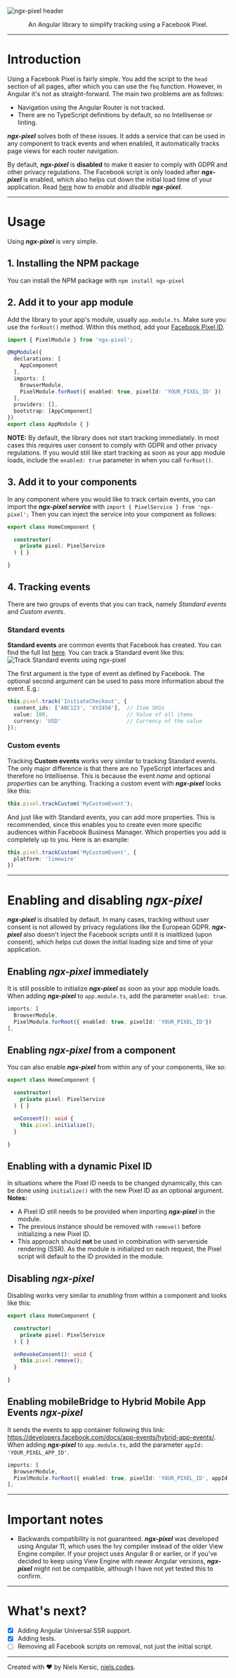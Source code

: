 ![ngx-pixel header](https://storage.googleapis.com/nielskersic/static-images/github/ngx-pixel%20header-min.png)

<p align="center">
An Angular library to simplify tracking using a Facebook Pixel.
</p>

---

# Introduction
Using a Facebook Pixel is fairly simple. You add the script to the `head` section of all pages, after which you can use the `fbq` function. However, in Angular it's not as straight-forward. The main two problems are as follows:

- Navigation using the Angular Router is not tracked.
- There are no TypeScript definitions by default, so no Intellisense or linting.

***ngx-pixel*** solves both of these issues. It adds a service that can be used in any component to track events and when enabled, it automatically tracks page views for each router navigation. 

By default, ***ngx-pixel*** is **disabled** to make it easier to comply with GDPR and other privacy regulations. The Facebook script is only loaded after ***ngx-pixel*** is enabled, which also helps cut down the initial load time of your application. Read [here](#enabling) how to *enable* and *disable* ***ngx-pixel***.

---

# Usage
Using ***ngx-pixel*** is very simple.

## 1. Installing the NPM package
You can install the NPM package with `npm install ngx-pixel`

## 2. Add it to your app module
Add the library to your app's module, usually `app.module.ts`. Make sure you use the `forRoot()` method. Within this method, add your [Facebook Pixel ID](https://www.facebook.com/business/help/952192354843755). 
```typescript
import { PixelModule } from 'ngx-pixel';

@NgModule({
  declarations: [
    AppComponent
  ],
  imports: [
    BrowserModule,
    PixelModule.forRoot({ enabled: true, pixelId: 'YOUR_PIXEL_ID' })
  ],
  providers: [],
  bootstrap: [AppComponent]
})
export class AppModule { }
```
**NOTE:** By default, the library does not start tracking immediately. In most cases this requires user consent to comply with GDPR and other privacy regulations. If you would still like start tracking as soon as your app module loads, include the `enabled: true` parameter in when you call `forRoot()`.

## 3. Add it to your components
In any component where you would like to track certain events, you can import the ***ngx-pixel service*** with `import { PixelService } from 'ngx-pixel';`
Then you can inject the service into your component as follows:
```TypeScript
export class HomeComponent {

  constructor(
    private pixel: PixelService
  ) { }

}
```

## 4. Tracking events
There are two groups of events that you can track, namely *Standard events*  and *Custom events*. 

### Standard events
**Standard events** are common events that Facebook has created. You can find the full list [here](https://developers.facebook.com/docs/facebook-pixel/reference). You can track a Standard event like this:
![Track Standard events using ngx-pixel](https://storage.googleapis.com/nielskersic/static-images/github/ngx-pixel-track-large.gif)

The first argument is the type of event as defined by Facebook. The optional second argument can be used to pass more information about the event. E.g.: 
```typescript
this.pixel.track('InitiateCheckout', {
  content_ids: ['ABC123', 'XYZ456'],  // Item SKUs
  value: 100,                         // Value of all items
  currency: 'USD'                     // Currency of the value
});
```

### Custom events
Tracking **Custom events** works very similar to tracking Standard events. The only major difference is that there are no TypeScript interfaces and therefore no Intellisense. This is because the event *name* and optional *properties* can be anything. Tracking a custom event with ***ngx-pixel*** looks like this:
```TypeScript
this.pixel.trackCustom('MyCustomEvent');
```

And just like with Standard events, you can add more properties. This is recommended, since this enables you to create even more specific audiences within Facebook Business Manager. Which properties you add is completely up to you. Here is an example:
```TypeScript
this.pixel.trackCustom('MyCustomEvent', {
  platform: 'limewire'
})
```

---

# Enabling and disabling ***ngx-pixel*** <a name="enabling"></a>
***ngx-pixel*** is disabled by default. In many cases, tracking without user consent is not allowed by privacy regulations like the European GDPR. ***ngx-pixel*** also doesn't inject the Facebook scripts until it is iniaitlized (upon consent), which helps cut down the initial loading size and time of your application.

## Enabling ***ngx-pixel*** immediately
It is still possible to initialize ***ngx-pixel*** as soon as your app module loads.
When adding ***ngx-pixel*** to `app.module.ts`, add the parameter `enabled: true`.
```TypeScript
imports: [
  BrowserModule,
  PixelModule.forRoot({ enabled: true, pixelId: 'YOUR_PIXEL_ID'})
],
```

## Enabling ***ngx-pixel*** from a component
You can also enable ***ngx-pixel*** from within any of your components, like so:
```TypeScript
export class HomeComponent {

  constructor(
    private pixel: PixelService
  ) { }

  onConsent(): void {
    this.pixel.initialize();
  }

}
```

## Enabling with a dynamic Pixel ID
In situations where the Pixel ID needs to be changed dynamically, this can be done using `initialize()` with the new Pixel ID as an optional argument. 
**Notes:** 
- A Pixel ID still needs to be provided when importing ***ngx-pixel*** in the module.
- The previous instance should be removed with `remove()` before initializing a new Pixel ID. 
- This approach should **not** be used in combination with serverside rendering (SSR). As the module is initialized on each request, the Pixel script will default to the ID provided in the module.  


## Disabling ***ngx-pixel***
Disabling works very similar to *enabling* from within a component and looks like this:
```TypeScript
export class HomeComponent {

  constructor(
    private pixel: PixelService
  ) { }

  onRevokeConsent(): void {
    this.pixel.remove();
  }

}
```
## Enabling mobileBridge to Hybrid Mobile App Events ***ngx-pixel*** 
It sends the events to app container following this link: https://developers.facebook.com/docs/app-events/hybrid-app-events/.
When adding ***ngx-pixel*** to `app.module.ts`, add the parameter `appId: 'YOUR_PIXEL_APP_ID'`.
```TypeScript
imports: [
  BrowserModule,
  PixelModule.forRoot({ enabled: true, pixelId: 'YOUR_PIXEL_ID', appId: 'YOUR_PIXEL_APP_ID'})
],
```
---

# Important notes
- Backwards compatibility is not guaranteed. ***ngx-pixel*** was developed using Angular 11, which uses the Ivy compiler instead of the older View Engine compiler. If your project uses Angular 8 or earlier, or if you've decided to keep using View Engine with newer Angular versions, ***ngx-pixel*** might not be compatible, although I have not yet tested this to confirm.

---

# What's next?
- [X] Adding Angular Universal SSR support.
- [X] Adding tests.
- [ ] Removing all Facebook scripts on removal, not just the initial script.

---

Created with ❤️ by Niels Kersic, [niels.codes](https://niels.codes).







